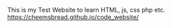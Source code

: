 This is my Test Website to learn HTML, js, css php etc. 
https://cheemsbread.github.io/code_website/
